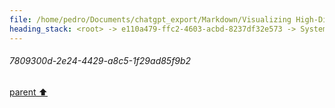 ```yaml
---
file: /home/pedro/Documents/chatgpt_export/Markdown/Visualizing High-Dim Data Over Time.md
heading_stack: <root> -> e110a479-ffc2-4603-acbd-8237df32e573 -> System -> 7809300d-2e24-4429-a8c5-1f29ad85f9b2
---
```

###### 7809300d-2e24-4429-a8c5-1f29ad85f9b2
[parent ⬆️](#e110a479-ffc2-4603-acbd-8237df32e573)
